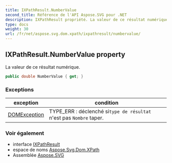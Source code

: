 ```yaml
---
title: IXPathResult.NumberValue
second_title: Référence de l'API Aspose.SVG pour .NET
description: IXPathResult propriété. La valeur de ce résultat numérique.
type: docs
weight: 30
url: /fr/net/aspose.svg.dom.xpath/ixpathresult/numbervalue/
---
```

## IXPathResult.NumberValue property

La valeur de ce résultat numérique.

```csharp
public double NumberValue { get; }
```

### Exceptions

| exception | condition |
| --- | --- |
| [DOMException](../../../aspose.svg.dom/domexception/) | TYPE_ERR : déclenché si`type de résultat` n'est pas `Nombre` taper. |

### Voir également

* interface [IXPathResult](../)
* espace de noms [Aspose.Svg.Dom.XPath](../../ixpathresult/)
* Assemblée [Aspose.SVG](../../../)


